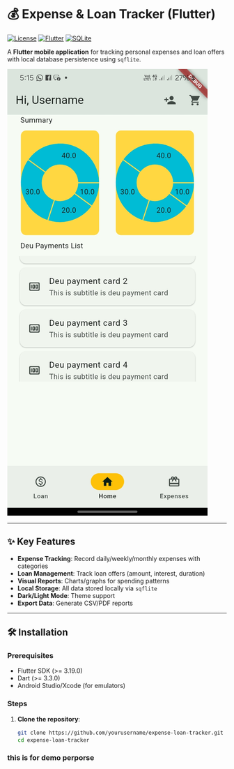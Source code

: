 # 💰 Expense & Loan Tracker (Flutter)

[![License](https://img.shields.io/badge/license-MIT-blue.svg)](https://opensource.org/licenses/MIT)
[![Flutter](https://img.shields.io/badge/Flutter-3.19-blue?logo=flutter)](https://flutter.dev)
[![SQLite](https://img.shields.io/badge/SQLite-3.43-green?logo=sqlite)](https://sqlite.org)

A **Flutter mobile application** for tracking personal expenses and loan offers with local database persistence using `sqflite`.

![App Screenshot](assets/images/app.jpg)

---

## ✨ Key Features
- **Expense Tracking**: Record daily/weekly/monthly expenses with categories
- **Loan Management**: Track loan offers (amount, interest, duration)
- **Visual Reports**: Charts/graphs for spending patterns
- **Local Storage**: All data stored locally via `sqflite`
- **Dark/Light Mode**: Theme support
- **Export Data**: Generate CSV/PDF reports

---

## 🛠️ Installation
### Prerequisites
- Flutter SDK (>= 3.19.0)
- Dart (>= 3.3.0)
- Android Studio/Xcode (for emulators)

### Steps
1. **Clone the repository**:
   ```bash
   git clone https://github.com/yourusername/expense-loan-tracker.git
   cd expense-loan-tracker


### this is for demo perporse 